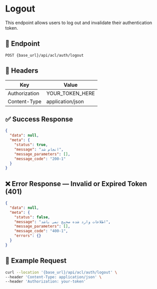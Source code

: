 # Logout

This endpoint allows users to log out and invalidate their authentication token.

## 📍 Endpoint

```
POST {base_url}/api/acl/auth/logout
```

## 🧾 Headers

| Key           | Value            |
|---------------|------------------|
| Authorization | YOUR_TOKEN_HERE  |
| Content-Type  | application/json |

## ✅ Success Response

```json
{
  "data": null,
  "meta": {
    "status": true,
    "message": "انجام شد",
    "message_parameters": [],
    "message_code": "200-1"
  }
}
```

## ❌ Error Response — Invalid or Expired Token (401)

```json
{
  "data": null,
  "meta": {
    "status": false,
    "message": "اطلاعات وارد شده صحیح نمی باشد",
    "message_parameters": [],
    "message_code": "400-1",
    "errors": {}
  }
}
```

## 🧪 Example Request

```bash
curl --location '{base_url}/api/acl/auth/logout' \
--header 'Content-Type: application/json' \
--header 'Authorization: your-token'
```

